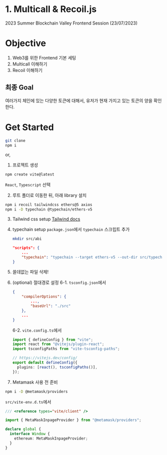 # 1. Multicall & Recoil.js

2023 Summer Blockchain Valley Frontend Session (23/07/2023)

# Objective
1. Web3를 위한 Frontend 기본 세팅
2. Multicall 이해하기
3. Recoil 이해하기

## 최종 Goal 
여러가지 체인에 있는 다양한 토큰에 대해서, 유저가 현재 가지고 있는 토큰의 양을 확인한다.


# Get Started

```bash
git clone
npm i
```

or,

1. 프로젝트 생성

```bash
npm create vite@latest
```

`React`, `Typescript` 선택

2. 루트 폴더로 이동한 뒤, 아래 library 설치

```bash
npm i recoil tailwindcss ethers@5 axios
npm i -D typechain @typechain/ethers-v5
```

3. Tailwind css setup
   [Tailwind docs](https://tailwindcss.com/docs/guides/vite)

4. typechain setup
   `package.json`에서 `typechain` 스크립트 추가

   ```bash
   mkdir src/abi
   ```

   ```json
   "scripts": {
       ...
       "typechain": "typechain --target ethers-v5 --out-dir src/typechain src/abi/**/*.json"
   }
   ```

5. 쓸데없는 파일 삭제!

6. (optional) 절대경로 설정
   6-1. `tsconfig.json`에서

   ```json
   {
       "compilerOptions": {
           ...,
           "baseUrl": "./src"
       },
       ...
   }
   ```

   6-2. `vite.config.ts`에서

   ```ts
   import { defineConfig } from "vite";
   import react from "@vitejs/plugin-react";
   import tsconfigPaths from "vite-tsconfig-paths";

   // https://vitejs.dev/config/
   export default defineConfig({
     plugins: [react(), tsconfigPaths()],
   });
   ```

7. Metamask 사용 전 준비
```bash
npm i -D @metamask/providers
```

`src/vite-env.d.ts`에서
```ts
/// <reference types="vite/client" />

import { MetaMaskInpageProvider } from "@metamask/providers";

declare global {
  interface Window {
    ethereum: MetaMaskInpageProvider;
  }
}
```